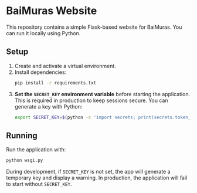 # BaiMuras Website

This repository contains a simple Flask-based website for BaiMuras. You can run it locally using Python.

## Setup

1. Create and activate a virtual environment.
2. Install dependencies:
   ```bash
   pip install -r requirements.txt
   ```
3. **Set the `SECRET_KEY` environment variable** before starting the application. This is required in production to keep sessions secure. You can generate a key with Python:
   ```bash
   export SECRET_KEY=$(python -c 'import secrets; print(secrets.token_hex(16))')
   ```

## Running

Run the application with:
```bash
python wsgi.py
```

During development, if `SECRET_KEY` is not set, the app will generate a temporary key and display a warning. In production, the application will fail to start without `SECRET_KEY`.
